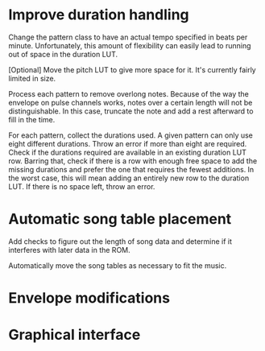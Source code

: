 # Improve duration handling

Change the pattern class to have an actual tempo specified in beats per minute.
Unfortunately, this amount of flexibility can easily lead to running out of
space in the duration LUT.

[Optional] Move the pitch LUT to give more space for it.  It's currently fairly
limited in size.

Process each pattern to remove overlong notes.  Because of the way the envelope
on pulse channels works, notes over a certain length will not be
distinguishable.  In this case, truncate the note and add a rest afterward to
fill in the time.

For each pattern, collect the durations used.  A given pattern can only use
eight different durations.  Throw an error if more than eight are required.
Check if the durations required are available in an existing duration LUT row.
Barring that, check if there is a row with enough free space to add the missing
durations and prefer the one that requires the fewest additions.  In the worst
case, this will mean adding an entirely new row to the duration LUT.  If there
is no space left, throw an error.

# Automatic song table placement

Add checks to figure out the length of song data and determine if it interferes
with later data in the ROM.

Automatically move the song tables as necessary to fit the music.

# Envelope modifications

# Graphical interface
